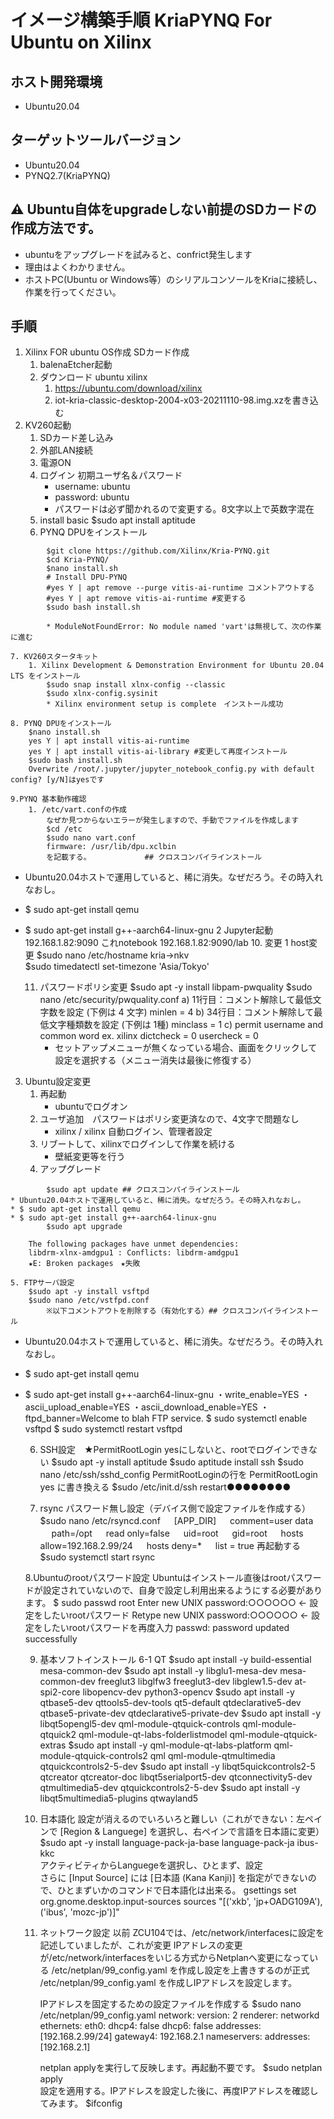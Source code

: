 # イメージ構築手順 KriaPYNQ For Ubuntu on Xilinx

## ホスト開発環境
* Ubuntu20.04

## ターゲットツールバージョン
* Ubuntu20.04
* PYNQ2.7(KriaPYNQ)

## :warning: Ubuntu自体をupgradeしない前提のSDカードの作成方法です。
* ubuntuをアップグレードを試みると、confrict発生します
* 理由はよくわかりません。
* ホストPC(Ubuntu or Windows等）のシリアルコンソールをKriaに接続し、作業を行ってください。

## 手順
1. Xilinx FOR ubuntu OS作成 SDカード作成
    1. balenaEtcher起動
    2. ダウンロード ubuntu xilinx
        1. https://ubuntu.com/download/xilinx
        2. iot-kria-classic-desktop-2004-x03-20211110-98.img.xzを書き込む        
2. KV260起動
    1. SDカード差し込み
    2. 外部LAN接続
    3. 電源ON
    4. ログイン 初期ユーザ名＆パスワード
        * username: ubuntu
        * password: ubuntu
        * パスワードは必ず聞かれるので変更する。8文字以上で英数字混在
	5. install basic 
		$sudo apt install aptitude   
    6. PYNQ DPUをインストール
```
        $git clone https://github.com/Xilinx/Kria-PYNQ.git
        $cd Kria-PYNQ/
        $nano install.sh     
        # Install DPU-PYNQ
        #yes Y | apt remove --purge vitis-ai-runtime コメントアウトする
        #yes Y | apt remove vitis-ai-runtime #変更する
        $sudo bash install.sh 
```      
            * ModuleNotFoundError: No module named 'vart'は無視して、次の作業に進む   
        
    7. KV260スタータキット
        1. Xilinx Development & Demonstration Environment for Ubuntu 20.04 LTS をインストール
            $sudo snap install xlnx-config --classic            
            $sudo xlnx-config.sysinit            
            * Xilinx environment setup is complete　インストール成功

    8. PYNQ DPUをインストール
        $nano install.sh     
        yes Y | apt install vitis-ai-runtime 
        yes Y | apt install vitis-ai-library #変更して再度インストール
        $sudo bash install.sh     
        Overwrite /root/.jupyter/jupyter_notebook_config.py with default config? [y/N]はyesです

    9.PYNQ 基本動作確認
        1. /etc/vart.confの作成
            なぜか見つからないエラーが発生しますので、手動でファイルを作成します
            $cd /etc
            $sudo nano vart.conf
            firmware: /usr/lib/dpu.xclbin 
            を記載する。            ## クロスコンパイラインストール
* Ubuntu20.04ホストで運用していると、稀に消失。なぜだろう。その時入れなおし。
* $ sudo apt-get install qemu
* $ sudo apt-get install g++-aarch64-linux-gnu
        2 Jupyter起動
            192.168.1.82:9090 これnotebook
            192.168.1.82:9090/lab
    10. 変更
        1 host変更
        $sudo nano /etc/hostname      kria->nkv        
		$sudo timedatectl set-timezone 'Asia/Tokyo'     
        
    11. パスワードポリシ変更
        $sudo apt -y install libpam-pwquality
        $sudo nano /etc/security/pwquality.conf
           a) 11行目：コメント解除して最低文字数を設定 (下例は 4 文字)
            minlen = 4
           b) 34行目：コメント解除して最低文字種類数を設定 (下例は 1種)
            minclass = 1
           c) permit username and common word ex. xilinx 
			dictcheck = 0 
			usercheck = 0
        * セットアップメニューが無くなっている場合、画面をクリックして設定を選択する（メニュー消失は最後に修復する）
    
3. Ubuntu設定変更
    1. 再起動　
        * ubuntuでログオン
    2. ユーザ追加　パスワードはポリシ変更済なので、4文字で問題なし
        * xilinx / xilinx
         自動ログイン、管理者設定
    3. リブートして、xilinxでログインして作業を続ける
        * 壁紙変更等を行う
    4. アップグレード 
```
        $sudo apt update ## クロスコンパイラインストール
* Ubuntu20.04ホストで運用していると、稀に消失。なぜだろう。その時入れなおし。
* $ sudo apt-get install qemu
* $ sudo apt-get install g++-aarch64-linux-gnu
        $sudo apt upgrade
```
        The following packages have unmet dependencies:
        libdrm-xlnx-amdgpu1 : Conflicts: libdrm-amdgpu1
        ★E: Broken packages　★失敗
       
    5. FTPサーバ設定
        $sudo apt -y install vsftpd  
        $sudo nano /etc/vstfpd.conf
        	※以下コメントアウトを削除する（有効化する）## クロスコンパイラインストール
* Ubuntu20.04ホストで運用していると、稀に消失。なぜだろう。その時入れなおし。
* $ sudo apt-get install qemu
* $ sudo apt-get install g++-aarch64-linux-gnu
		    ・write_enable=YES
		    ・ascii_upload_enable=YES
		    ・ascii_download_enable=YES
		    ・ftpd_banner=Welcome to blah FTP service.
		$ sudo systemctl enable vsftpd
		$ sudo systemctl restart vsftpd
		
    6. SSH設定　★PermitRootLogin yesにしないと、rootでログインできない
	    $sudo apt -y install aptitude 
		$sudo aptitude install ssh
		$sudo nano /etc/ssh/sshd_config
		PermitRootLoginの行を PermitRootLogin yes に書き換える
		$sudo /etc/init.d/ssh restart●●●●●●●●
		
    7. rsync パスワード無し設定（デバイス側で設定ファイルを作成する）
        $sudo nano /etc/rsyncd.conf
        　	[APP_DIR]
        　   comment=user data
        　   path=/opt
        　   read only=false
        　   uid=root
        　   gid=root
        　   hosts allow=192.168.2.99/24
        　   hosts deny=*
        　   list = true
        再起動する
        $sudo systemctl start rsync

    8.Ubuntuのrootパスワード設定
        Ubuntuはインストール直後はrootパスワードが設定されていないので、自身で設定し利用出来るようにする必要があります。
        $ sudo passwd root
        Enter new UNIX password:○○○○○○ ← 設定をしたいrootパスワード
        Retype new UNIX password:○○○○○○ ← 設定をしたいrootパスワードを再度入力
        passwd: password updated successfully        
        
    9. 基本ソフトインストール
        6-1 QT
            $sudo apt install -y build-essential mesa-common-dev
            $sudo apt install -y libglu1-mesa-dev mesa-common-dev freeglut3 libglfw3 freeglut3-dev libglew1.5-dev at-spi2-core libopencv-dev python3-opencv
            $sudo apt install -y qtbase5-dev qttools5-dev-tools qt5-default qtdeclarative5-dev qtbase5-private-dev qtdeclarative5-private-dev 
            $sudo apt install -y libqt5opengl5-dev qml-module-qtquick-controls qml-module-qtquick2 qml-module-qt-labs-folderlistmodel qml-module-qtquick-extras
            $sudo apt install -y qml-module-qt-labs-platform qml-module-qtquick-controls2 qml qml-module-qtmultimedia qtquickcontrols2-5-dev
            $sudo apt install -y libqt5quickcontrols2-5 qtcreator qtcreator-doc libqt5serialport5-dev qtconnectivity5-dev qtmultimedia5-dev qtquickcontrols2-5-dev
            $sudo apt install -y libqt5multimedia5-plugins qtwayland5
            
       
    10. 日本語化
        設定が消えるのでいろいろと難しい（これができない：左ペインで [Region & Languege] を選択し、右ペインで言語を日本語に変更）
	    $sudo apt -y install language-pack-ja-base language-pack-ja ibus-kkc		
        アクティビティからLanguegeを選択し、ひとまず、設定   
	    さらに [Input Source] には [日本語 (Kana Kanji)] を指定ができないので、ひとまずいかのコマンドで日本語化は出来る。
	    gsettings set org.gnome.desktop.input-sources sources "[('xkb', 'jp+OADG109A'), ('ibus', 'mozc-jp')]"
	    
    11. ネットワーク設定
	    以前 ZCU104では、/etc/network/interfacesに設定を記述していましたが、これが変更
        IPアドレスの変更が/etc/network/interfacesをいじる方式からNetplanへ変更になっている
        /etc/netplan/99_config.yaml を作成し設定を上書きするのが正式
        /etc/netplan/99_config.yaml を作成しIPアドレスを設定します。
	    
	    IPアドレスを固定するための設定ファイルを作成する
	    $sudo nano /etc/netplan/99_config.yaml
        network:
          version: 2
          renderer: networkd
          ethernets:
            eth0:
              dhcp4: false
              dhcp6: false
              addresses: [192.168.2.99/24]
              gateway4: 192.168.2.1
              nameservers:
                addresses: [192.168.2.1]

        netplan applyを実行して反映します。再起動不要です。
        $sudo netplan apply            
	    設定を適用する。IPアドレスを設定した後に、再度IPアドレスを確認してみます。
        $ifconfig

